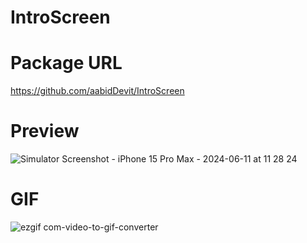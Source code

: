 # IntroScreen

# Package URL
https://github.com/aabidDevit/IntroScreen

# Preview
![Simulator Screenshot - iPhone 15 Pro Max - 2024-06-11 at 11 28 24](https://github.com/aabidDevit/IntroScreen/assets/84720808/7fccb79b-ccf0-4e57-abff-6d8bff7f9763)

# GIF
![ezgif com-video-to-gif-converter](https://github.com/aabidDevit/IntroScreen/assets/84720808/b3b6a176-3774-4713-81f0-f36b0010baea)
